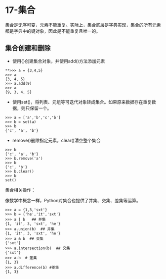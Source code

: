 # 17-集合

集合是无序可变，元素不能重复。实际上，集合底层是字典实现，集合的所有元素都是字典中的键对象，因此是不能重复且唯一的。


## 集合创建和删除


- 使用{}创建集合对象，并使用add()方法添加元素

```
**>>> a = {3,4,5}
>>> a
{3, 4, 5}
>>> a.add(9)
>>> a
{9, 3, 4, 5}
```

- 使用set()，将列表、元组等可迭代对象转成集合。如果原来数据存在重复数据，则只保留一个。
```
>>> a = ['a','b','c','b']
>>> b = set(a)
>>> b
{'c', 'a', 'b'}
```

- remove()删除指定元素，clear()清空整个集合

```
>>> b
{'c', 'a', 'b'}
>>> b.remove('a')
>>> b
{'c', 'b'}
>>> b.clear()
>>> b
set()

```


集合相关操作：

像数学中概念一样，Python对集合也提供了并集、交集、差集等运算。

```
>>> a = {1,3,'sxt'}
>>> b = {'he','it','sxt'}
>>> a | b   ## 并集
{1, 'it', 3, 'sxt', 'he'}
>>> a.union(b)  ## 并集
{1, 'it', 3, 'sxt', 'he'}
>>> a & b  ## 交集
{'sxt'}
>>> a.intersection(b)  ## 交集
{'sxt'}
>>> a-b  # 差集
{1, 3}
>>> a.difference(b) #差集
{1, 3}

```
